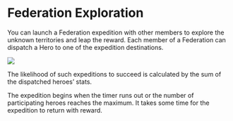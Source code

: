 # Federation Exploration

 You can launch a Federation expedition with other members to explore the unknown territories and leap the reward. Each member of a Federation can dispatch a Hero to one of the expedition destinations.

![](http://astrokings.s3.amazonaws.com/603_001fedexploration.png)

The likelihood of such expeditions to succeed is calculated by the sum of the dispatched heroes’ stats.

The expedition begins when the timer runs out or the number of participating heroes reaches the maximum. It takes some time for the expedition to return with reward.